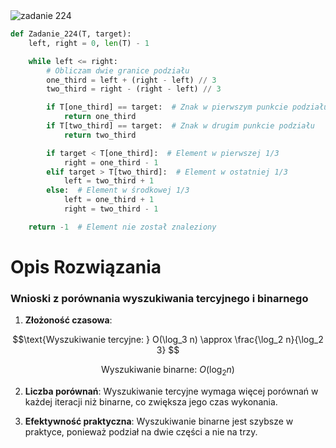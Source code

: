 <picture>
  <source srcset="../../srt/zbior_zadan/224.png" media="(prefers-color-scheme: light)">
  <source srcset="../../srt/zbior_zadan/black_224.png" media="(prefers-color-scheme: dark)">
  <img src="../../srt/zbior_zadan/black_224.png" alt="zadanie 224">
</picture>

```python
def Zadanie_224(T, target):
    left, right = 0, len(T) - 1

    while left <= right:
        # Obliczam dwie granice podziału
        one_third = left + (right - left) // 3
        two_third = right - (right - left) // 3

        if T[one_third] == target:  # Znak w pierwszym punkcie podziału
            return one_third
        if T[two_third] == target:  # Znak w drugim punkcie podziału
            return two_third

        if target < T[one_third]:  # Element w pierwszej 1/3
            right = one_third - 1
        elif target > T[two_third]:  # Element w ostatniej 1/3
            left = two_third + 1
        else:  # Element w środkowej 1/3
            left = one_third + 1
            right = two_third - 1

    return -1  # Element nie został znaleziony
```

# Opis Rozwiązania 

### Wnioski z porównania wyszukiwania tercyjnego i binarnego

1. **Złożoność czasowa**:
```math
\text{Wyszukiwanie tercyjne: } O(\log_3 n) \approx \frac{\log_2 n}{\log_2 3}

```
```math
\text{Wyszukiwanie binarne: } O(\log_2 n)
```

2. **Liczba porównań**: Wyszukiwanie tercyjne wymaga więcej porównań w każdej iteracji niż binarne, co zwiększa jego czas wykonania.

3. **Efektywność praktyczna**: Wyszukiwanie binarne jest szybsze w praktyce, ponieważ podział na dwie części a nie na trzy.
